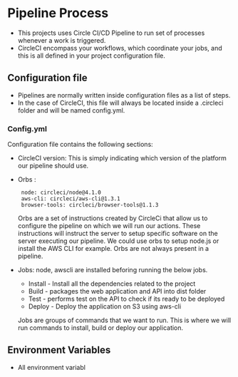 # Pipeline Process
- This projects uses Circle CI/CD Pipeline to run set of processes whenever a  work is triggered.
- CircleCI encompass your workflows, which coordinate your jobs, and this is all defined in your project configuration file.

## Configuration file
- Pipelines are normally written inside configuration files as a list of steps. 
- In the case of CircleCI, this file will always be located inside a .circleci folder and will be named config.yml.

### Config.yml
Configuration file contains the following sections:

- CircleCI version: This is simply indicating which version of the platform our pipeline should use.
- Orbs : 
   ```
    node: circleci/node@4.1.0
    aws-cli: circleci/aws-cli@1.3.1
    browser-tools: circleci/browser-tools@1.1.3
   ```
   Orbs are a set of instructions created by CircleCi that allow us to configure the pipeline on which we will run our actions. These instructions will instruct the server to setup specific software on the server executing our pipeline. We could use orbs to setup node.js or install the AWS CLI for example. Orbs are not always present in a pipeline.
   
- Jobs: 
   node, awscli are installed beforing running the below jobs.
   - Install - Install all the dependencies related to the project
   - Build - packages the web application and API into dist folder
   - Test - performs test on the API to check if its ready to be deployed
   - Deploy - Deploy the application on S3 using aws-cli 

   Jobs are groups of commands that we want to run. This is where we will run commands to install, build or deploy our application.


## Environment Variables
- All environment variabl